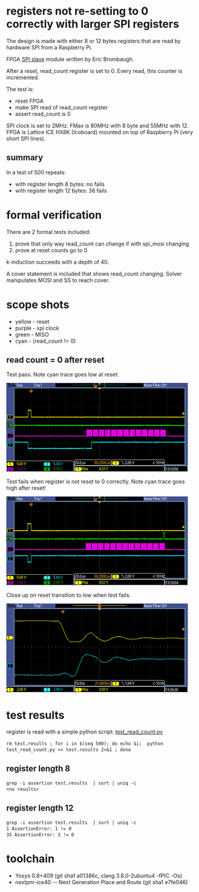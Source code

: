 # registers not re-setting to 0 correctly with larger SPI registers

The design is made with either 8 or 12 bytes registers that are read by hardware SPI from a
Raspberry Pi. 

FPGA [SPI slave](spi_slave.v) module written by Eric Brombaugh.

After a reset, read_count register is set to 0. Every read, this counter is incremented.

The test is:

* reset FPGA
* make SPI read of read_count register
* assert read_count is 0

SPI clock is set to 2MHz. FMax is 80MHz with 8 byte and 55MHz with 12.
FPGA is Lattice ICE HX8K (Icoboard) mounted on top of Raspberry Pi (very short SPI lines).

## summary

In a test of 500 repeats:

* with register length 8 bytes: no fails
* with register length 12 bytes: 36 fails

# formal verification

There are 2 formal tests included:

1. prove that only way read_count can change if with spi_mosi changing
2. prove at reset counts go to 0

k-induction succeeds with a depth of 40.

A cover statement is included that shows read_count changing. Solver manipulates MOSI and SS to reach cover.

# scope shots

* yellow - reset
* purple - spi clock
* green - MISO
* cyan - (read_count != 0)

## read count = 0 after reset

Test pass. Note cyan trace goes low at reset:

![read count = 0](images/12byte_ok.png)

Test fails when register is not reset to 0 correctly. Note cyan trace goes high after reset!

![read count = 3](images/12byte_fail.png)

Close up on reset transition to low when test fails.

![reset goes low and read_count is not 0](images/reset_transition.png)

# test results 

register is read with a simple python script: [test_read_count.py](python/test_read_count.py)

    rm test.results ; for i in $(seq 500); do echo $i;  python test_read_count.py >> test.results 2>&1 ; done

## register length 8

    grep -i assertion test.results  | sort | uniq -c
    <no results>

## register length 12

    grep -i assertion test.results  | sort | uniq -c
    1 AssertionError: 1 != 0
    35 AssertionError: 3 != 0

# toolchain

* Yosys 0.8+409 (git sha1 a01386c, clang 3.8.0-2ubuntu4 -fPIC -Os)
* nextpnr-ice40 -- Next Generation Place and Route (git sha1 e7fe046)
